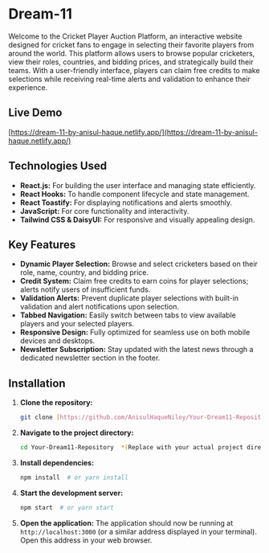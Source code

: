# Dream-11

Welcome to the Cricket Player Auction Platform, an interactive website designed for cricket fans to engage in selecting their favorite players from around the world. This platform allows users to browse popular cricketers, view their roles, countries, and bidding prices, and strategically build their teams. With a user-friendly interface, players can claim free credits to make selections while receiving real-time alerts and validation to enhance their experience.

## Live Demo

[https://dream-11-by-anisul-haque.netlify.app/](https://dream-11-by-anisul-haque.netlify.app/)

## Technologies Used

*   **React.js:** For building the user interface and managing state efficiently.
*   **React Hooks:** To handle component lifecycle and state management.
*   **React Toastify:** For displaying notifications and alerts smoothly.
*   **JavaScript:** For core functionality and interactivity.
*   **Tailwind CSS & DaisyUI:** For responsive and visually appealing design.

## Key Features

*   **Dynamic Player Selection:** Browse and select cricketers based on their role, name, country, and bidding price.
*   **Credit System:** Claim free credits to earn coins for player selections; alerts notify users of insufficient funds.
*   **Validation Alerts:** Prevent duplicate player selections with built-in validation and alert notifications upon selection.
*   **Tabbed Navigation:** Easily switch between tabs to view available players and your selected players.
*   **Responsive Design:** Fully optimized for seamless use on both mobile devices and desktops.
*   **Newsletter Subscription:** Stay updated with the latest news through a dedicated newsletter section in the footer.

## Installation

1.  **Clone the repository:**

    ```bash
    git clone [https://github.com/AnisulHaqueNiloy/Your-Dream11-Repository.git](https://www.google.com/search?q=https://github.com/AnisulHaqueNiloy/Your-Dream11-Repository.git)  *(Replace with your actual repository URL)*
    ```

2.  **Navigate to the project directory:**

    ```bash
    cd Your-Dream11-Repository  *(Replace with your actual project directory name)*
    ```

3.  **Install dependencies:**

    ```bash
    npm install  # or yarn install
    ```

4.  **Start the development server:**

    ```bash
    npm start  # or yarn start
    ```

5.  **Open the application:** The application should now be running at `http://localhost:3000` (or a similar address displayed in your terminal). Open this address in your web browser.

